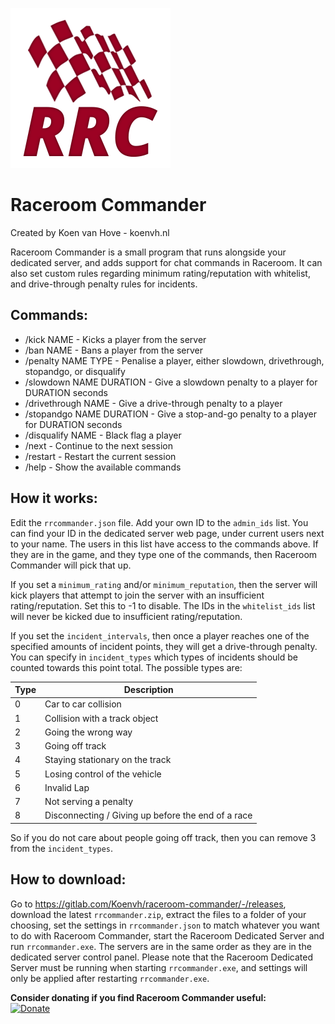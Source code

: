 ![logo](logo.png)

# Raceroom Commander
Created by Koen van Hove - koenvh.nl

Raceroom Commander is a small program that runs alongside your dedicated server, and adds support for 
chat commands in Raceroom. It can also set custom rules regarding minimum rating/reputation with 
whitelist, and drive-through penalty rules for incidents.

## Commands:
- /kick NAME - Kicks a player from the server
- /ban NAME - Bans a player from the server
- /penalty NAME TYPE - Penalise a player, either slowdown, drivethrough, stopandgo, or disqualify
- /slowdown NAME DURATION - Give a slowdown penalty to a player for DURATION seconds
- /drivethrough NAME - Give a drive-through penalty to a player
- /stopandgo NAME DURATION - Give a stop-and-go penalty to a player for DURATION seconds
- /disqualify NAME - Black flag a player
- /next - Continue to the next session
- /restart - Restart the current session
- /help - Show the available commands

## How it works:
Edit the `rrcommander.json` file. Add your own ID to the `admin_ids` list. 
You can find your ID in the dedicated server web page, under current users next to your name.
The users in this list have access to the commands above. 
If they are in the game, and they type one of the commands, then Raceroom Commander will pick that up.

If you set a `minimum_rating` and/or `minimum_reputation`, then the server will kick players that 
attempt to join the server with an insufficient rating/reputation. Set this to -1 to disable.
The IDs in the `whitelist_ids` list will never be kicked due to insufficient rating/reputation.

If you set the `incident_intervals`, then once a player reaches one of the specified amounts of incident points, 
they will get a drive-through penalty. You can specify in `incident_types` which types of incidents should be 
counted towards this point total. The possible types are:

| Type | Description                                        |
|------|----------------------------------------------------|
| 0    | Car to car collision                               |
| 1    | Collision with a track object                      |
| 2    | Going the wrong way                                |
| 3    | Going off track                                    |
| 4    | Staying stationary on the track                    |
| 5    | Losing control of the vehicle                      |
| 6    | Invalid Lap                                        |
| 7    | Not serving a penalty                              |
| 8    | Disconnecting / Giving up before the end of a race |

So if you do not care about people going off track, then you can remove 3 from the `incident_types`. 

## How to download:
Go to https://gitlab.com/Koenvh/raceroom-commander/-/releases, download the latest `rrcommander.zip`,
extract the files to a folder of your choosing, set the settings in `rrcommander.json` to match whatever 
you want to do with Raceroom Commander, start the Raceroom Dedicated Server and run `rrcommander.exe`. 
The servers are in the same order as they are in the dedicated server control panel.
Please note that the Raceroom Dedicated Server must be running when starting `rrcommander.exe`, and settings
will only be applied after restarting `rrcommander.exe`.

**Consider donating if you find Raceroom Commander useful:**  
[![Donate](https://www.paypalobjects.com/en_US/GB/i/btn/btn_donateCC_LG.gif)](https://www.paypal.com/cgi-bin/webscr?cmd=_s-xclick&hosted_button_id=XN358TP8M3J26&source=url)